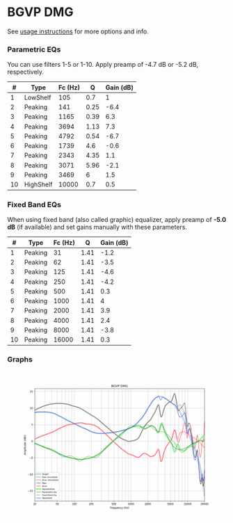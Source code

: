# BGVP DMG
See [usage instructions](https://github.com/jaakkopasanen/AutoEq#usage) for more options and info.

### Parametric EQs
You can use filters 1-5 or 1-10. Apply preamp of -4.7 dB or -5.2 dB, respectively.

|   # | Type      |   Fc (Hz) |    Q |   Gain (dB) |
|-----|-----------|-----------|------|-------------|
|   1 | LowShelf  |       105 | 0.7  |         1   |
|   2 | Peaking   |       141 | 0.25 |        -6.4 |
|   3 | Peaking   |      1165 | 0.39 |         6.3 |
|   4 | Peaking   |      3694 | 1.13 |         7.3 |
|   5 | Peaking   |      4792 | 0.54 |        -6.7 |
|   6 | Peaking   |      1739 | 4.6  |        -0.6 |
|   7 | Peaking   |      2343 | 4.35 |         1.1 |
|   8 | Peaking   |      3071 | 5.96 |        -2.1 |
|   9 | Peaking   |      3469 | 6    |         1.5 |
|  10 | HighShelf |     10000 | 0.7  |         0.5 |

### Fixed Band EQs
When using fixed band (also called graphic) equalizer, apply preamp of **-5.0 dB** (if available) and set gains manually with these parameters.

|   # | Type    |   Fc (Hz) |    Q |   Gain (dB) |
|-----|---------|-----------|------|-------------|
|   1 | Peaking |        31 | 1.41 |        -1.2 |
|   2 | Peaking |        62 | 1.41 |        -3.5 |
|   3 | Peaking |       125 | 1.41 |        -4.6 |
|   4 | Peaking |       250 | 1.41 |        -4.2 |
|   5 | Peaking |       500 | 1.41 |         0.3 |
|   6 | Peaking |      1000 | 1.41 |         4   |
|   7 | Peaking |      2000 | 1.41 |         3.9 |
|   8 | Peaking |      4000 | 1.41 |         2.4 |
|   9 | Peaking |      8000 | 1.41 |        -3.8 |
|  10 | Peaking |     16000 | 1.41 |         0.3 |

### Graphs
![](./BGVP%20DMG.png)

